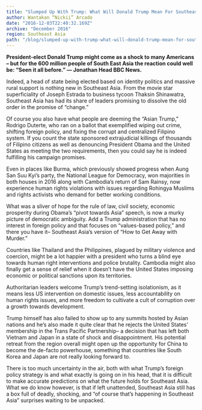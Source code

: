 ```yaml
---
title: "Slumped Up With Trump: What Will Donald Trump Mean For Southeast Asia?"
author: Wantakan “Nickii” Arcado  
date: "2016-12-03T22:40:32.169Z"
archive: "December 2016"
region: Southeast Asia
path: "/blog/slumped-up-with-trump-what-will-donald-trump-mean-for-southeast-asia/"
---
```


<b>President-elect Donald Trump might come as a shock to many Americans – but for the 600 million people of South East Asia the reaction could well be: “Seen it all before.” — Jonathan Head BBC News.</b>

Indeed, a head of state being elected based on identity politics and massive rural support is nothing new in Southeast Asia. From the movie star superficiality of Joseph Estrada to business tycoon Thaksin Shinawatra, Southeast Asia has had its share of leaders promising to dissolve the old order in the promise of “change.”

Of course you also have what people are deeming the “Asian Trump,” Rodrigo Duterte, who ran on a ballot that exemplified wiping out crime, shifting foreign policy, and fixing the corrupt and centralized Filipino system. If you count the state sponsored extrajudicial killings of thousands of Filipino citizens as well as denouncing President Obama and the United States as meeting the two requirements, then you could say he is indeed fulfilling his campaign promises.

Even in places like Burma, which previously showed progress when Aung San Suu Kyi’s party, the National League for Democracy, won majorities in both houses in 2016 along with Cambodia’s return of Sam Rainsy, now experience human rights violations with issues regarding Rohingya Muslims and rights activists who demand for better working conditions.

What was a sliver of hope for the rule of law, civil society, economic prosperity during Obama’s “pivot towards Asia” speech, is now a murky picture of democratic ambiguity. Add a Trump administration that has no interest in foreign policy and that focuses on “values-based policy,” and there you have it– Southeast Asia’s version of “How to Get Away with Murder.”

Countries like Thailand and the Philippines, plagued by military violence and coercion, might be a lot happier with a president who turns a blind eye towards human right interventions and police brutality. Cambodia might also finally get a sense of relief when it doesn’t have the United States imposing economic or political sanctions upon its territories.

Authoritarian leaders welcome Trump’s trend-setting isolationism, as it means less US intervention on domestic issues, less accountability on human rights issues, and more freedom to cultivate a cult of corruption over a growth towards development.

Trump himself has also failed to show up to any summits hosted by Asian nations and he’s also made it quite clear that he rejects the United States’ membership in the Trans Pacific Partnership– a decision that has left both Vietnam and Japan in a state of shock and disappointment. His potential retreat from the region overall might open up the opportunity for China to become the de-facto powerhouse, something that countries like South Korea and Japan are not really looking forward to.

There is too much uncertainty in the air, both with what Trump’s foreign policy strategy is and what exactly is going on in his head, that it is difficult to make accurate predictions on what the future holds for Southeast Asia. What we do know however, is that if left unattended, Southeast Asia still has a box full of deadly, shocking, and “of course that’s happening in Southeast Asia” surprises waiting to be unpacked.
